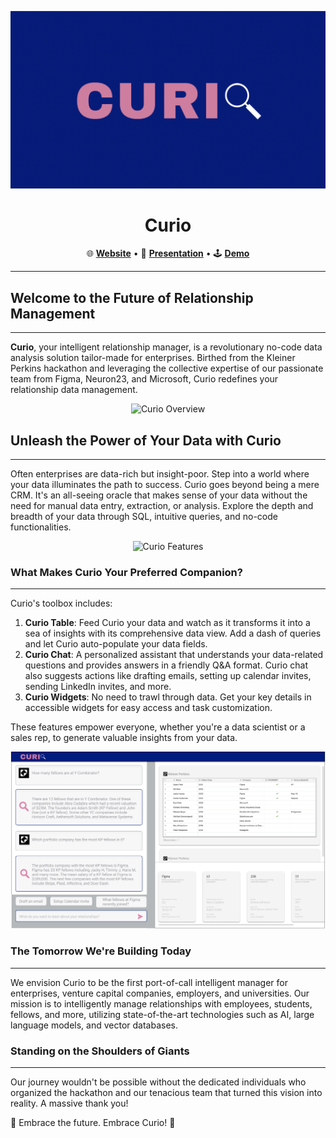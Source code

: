 <div align="center">

![Curio](https://github.com/Curio-IRM/.github/blob/main/profile/curio.png)

# **Curio**

🌐 [**Website**](https://kp-fellows-documents.vercel.app/) • 🎥 [**Presentation**](https://www.loom.com/share/7b8b3d11cb074de28de8418348f4c0ac) • 🕹️ [**Demo**](https://www.loom.com/share/143ed397944945c38f69a1a741475d41?sid=a27b6242-2793-45e4-9b8a-a6422e8bbc8a)

</div>

---
## **Welcome to the Future of Relationship Management**
---
**Curio**, your intelligent relationship manager, is a revolutionary no-code data analysis solution tailor-made for enterprises. Birthed from the Kleiner Perkins hackathon and leveraging the collective expertise of our passionate team from Figma, Neuron23, and Microsoft, Curio redefines your relationship data management.

<div align="center">

![Curio Overview](url-to-image-showcasing-Curio-in-action)

</div>

## **Unleash the Power of Your Data with Curio**
---
Often enterprises are data-rich but insight-poor. Step into a world where your data illuminates the path to success. Curio goes beyond being a mere CRM. It's an all-seeing oracle that makes sense of your data without the need for manual data entry, extraction, or analysis. Explore the depth and breadth of your data through SQL, intuitive queries, and no-code functionalities.

<div align="center">

![Curio Features](url-to-image-showcasing-Curio-features)

</div>

### **What Makes Curio Your Preferred Companion?**
---
Curio's toolbox includes:

1. **Curio Table**: Feed Curio your data and watch as it transforms it into a sea of insights with its comprehensive data view. Add a dash of queries and let Curio auto-populate your data fields.
2. **Curio Chat**: A personalized assistant that understands your data-related questions and provides answers in a friendly Q&A format. Curio chat also suggests actions like drafting emails, setting up calendar invites, sending LinkedIn invites, and more.
3. **Curio Widgets**: No need to trawl through data. Get your key details in accessible widgets for easy access and task customization.

These features empower everyone, whether you're a data scientist or a sales rep, to generate valuable insights from your data.

<div align="center">

![Curio Vision](https://github.com/Curio-IRM/.github/blob/main/profile/mockup.png)

</div>

### **The Tomorrow We're Building Today**
---
We envision Curio to be the first port-of-call intelligent manager for enterprises, venture capital companies, employers, and universities. Our mission is to intelligently manage relationships with employees, students, fellows, and more, utilizing state-of-the-art technologies such as AI, large language models, and vector databases.

### **Standing on the Shoulders of Giants**
---
Our journey wouldn't be possible without the dedicated individuals who organized the hackathon and our tenacious team that turned this vision into reality. A massive thank you!

🎉 Embrace the future. Embrace Curio! 🎉
